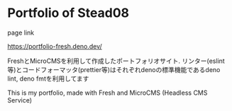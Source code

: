 # Portfolio of Stead08

page link

https://portfolio-fresh.deno.dev/

FreshとMicroCMSを利用して作成したポートフォリオサイト.
リンター(eslint等)とコードフォーマッタ(prettier等)はそれぞれdenoの標準機能であるdeno lint, deno fmtを利用してます

This is my portfolio, made with Fresh and MicroCMS (Headless CMS Service)
